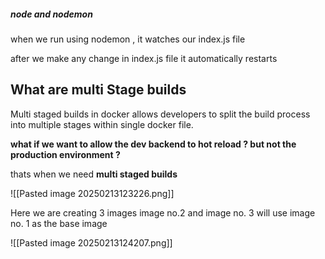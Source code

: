 


##### **node and nodemon** 

when we run using nodemon , it watches our index.js file 

after we make any change in index.js file it automatically restarts 






## What are multi Stage builds 

Multi staged builds in docker allows developers to split the build process into multiple stages within single docker file.



**what if we want to allow the dev backend to hot reload ? but not the production environment ?**


thats when we need **multi staged builds**



![[Pasted image 20250213123226.png]]



Here we are creating 3 images 
image no.2  and image no. 3 will use image no. 1 as the base image




![[Pasted image 20250213124207.png]]





